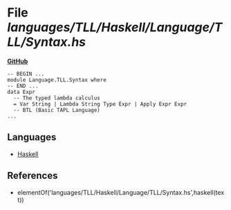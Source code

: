 # File _languages/TLL/Haskell/Language/TLL/Syntax.hs_
**[GitHub](https://github.com/softlang/yas/blob/master/languages/TLL/Haskell/Language/TLL/Syntax.hs)**
```
-- BEGIN ...
module Language.TLL.Syntax where
-- END ...
data Expr
  -- The typed lambda calculus
  = Var String | Lambda String Type Expr | Apply Expr Expr
  -- BTL (Basic TAPL Language)
...
```

## Languages
* [Haskell](../languages/Haskell.md)

## References
* elementOf('languages/TLL/Haskell/Language/TLL/Syntax.hs',haskell(text))
